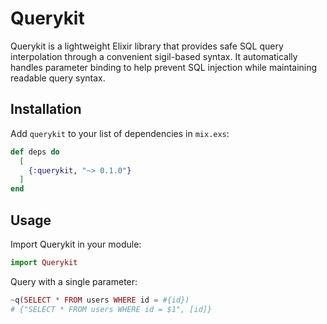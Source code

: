# Querykit

Querykit is a lightweight Elixir library that provides safe SQL query interpolation through a convenient sigil-based syntax. It automatically handles parameter binding to help prevent SQL injection while maintaining readable query syntax.

## Installation

Add `querykit` to your list of dependencies in `mix.exs`:

```elixir
def deps do
  [
    {:querykit, "~> 0.1.0"}
  ]
end
```

## Usage

Import Querykit in your module:

```elixir
import Querykit
 ```

Query with a single parameter:

```elixir
~q(SELECT * FROM users WHERE id = #{id})
# {"SELECT * FROM users WHERE id = $1", [id]}
```